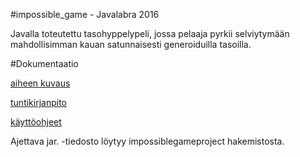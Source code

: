 #impossible_game - Javalabra 2016

Javalla toteutettu tasohyppelypeli, jossa pelaaja pyrkii selviytymään mahdollisimman kauan satunnaisesti generoiduilla tasoilla.

#Dokumentaatio

[aiheen kuvaus](dokumentointi/aiheenKuvausJaMääritelmä.md)

[tuntikirjanpito](dokumentointi/tuntikirjanpito.md)

[käyttöohjeet](dokumentointi/kayttoohje.md)



Ajettava jar. -tiedosto löytyy impossiblegameproject hakemistosta.
